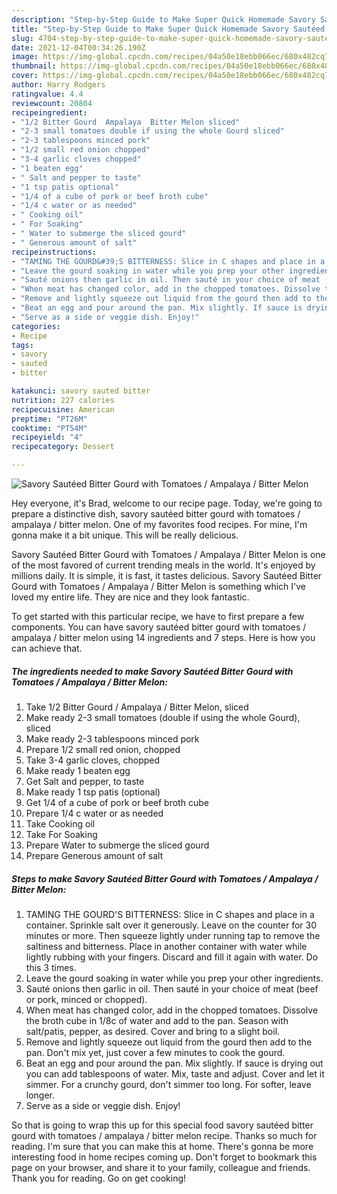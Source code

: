 ```yaml
---
description: "Step-by-Step Guide to Make Super Quick Homemade Savory Sautéed Bitter Gourd with Tomatoes / Ampalaya / Bitter Melon"
title: "Step-by-Step Guide to Make Super Quick Homemade Savory Sautéed Bitter Gourd with Tomatoes / Ampalaya / Bitter Melon"
slug: 4704-step-by-step-guide-to-make-super-quick-homemade-savory-sauteed-bitter-gourd-with-tomatoes-ampalaya-bitter-melon
date: 2021-12-04T00:34:26.190Z
image: https://img-global.cpcdn.com/recipes/04a50e18ebb066ec/680x482cq70/savory-sauteed-bitter-gourd-with-tomatoes-ampalaya-bitter-melon-recipe-main-photo.jpg
thumbnail: https://img-global.cpcdn.com/recipes/04a50e18ebb066ec/680x482cq70/savory-sauteed-bitter-gourd-with-tomatoes-ampalaya-bitter-melon-recipe-main-photo.jpg
cover: https://img-global.cpcdn.com/recipes/04a50e18ebb066ec/680x482cq70/savory-sauteed-bitter-gourd-with-tomatoes-ampalaya-bitter-melon-recipe-main-photo.jpg
author: Harry Rodgers
ratingvalue: 4.4
reviewcount: 20804
recipeingredient:
- "1/2 Bitter Gourd  Ampalaya  Bitter Melon sliced"
- "2-3 small tomatoes double if using the whole Gourd sliced"
- "2-3 tablespoons minced pork"
- "1/2 small red onion chopped"
- "3-4 garlic cloves chopped"
- "1 beaten egg"
- " Salt and pepper to taste"
- "1 tsp patis optional"
- "1/4 of a cube of pork or beef broth cube"
- "1/4 c water or as needed"
- " Cooking oil"
- " For Soaking"
- " Water to submerge the sliced gourd"
- " Generous amount of salt"
recipeinstructions:
- "TAMING THE GOURD&#39;S BITTERNESS: Slice in C shapes and place in a container. Sprinkle salt over it generously. Leave on the counter for 30 minutes or more. Then squeeze lightly under running tap to remove the saltiness and bitterness. Place in another container with water while lightly rubbing with your fingers. Discard and fill it again with water. Do this 3 times."
- "Leave the gourd soaking in water while you prep your other ingredients."
- "Sauté onions then garlic in oil. Then sauté in your choice of meat (beef or pork, minced or chopped)."
- "When meat has changed color, add in the chopped tomatoes. Dissolve the broth cube in 1/8c of water and add to the pan. Season with salt/patis, pepper, as desired. Cover and bring to a slight boil."
- "Remove and lightly squeeze out liquid from the gourd then add to the pan. Don&#39;t mix yet, just cover a few minutes to cook the gourd."
- "Beat an egg and pour around the pan. Mix slightly. If sauce is drying out you can add tablespoons of water. Mix, taste and adjust. Cover and let it simmer. For a crunchy gourd, don&#39;t simmer too long. For softer, leave longer."
- "Serve as a side or veggie dish. Enjoy!"
categories:
- Recipe
tags:
- savory
- sauted
- bitter

katakunci: savory sauted bitter 
nutrition: 227 calories
recipecuisine: American
preptime: "PT26M"
cooktime: "PT54M"
recipeyield: "4"
recipecategory: Dessert

---
```



![Savory Sautéed Bitter Gourd with Tomatoes / Ampalaya / Bitter Melon](https://img-global.cpcdn.com/recipes/04a50e18ebb066ec/680x482cq70/savory-sauteed-bitter-gourd-with-tomatoes-ampalaya-bitter-melon-recipe-main-photo.jpg)

Hey everyone, it's Brad, welcome to our recipe page. Today, we're going to prepare a distinctive dish, savory sautéed bitter gourd with tomatoes / ampalaya / bitter melon. One of my favorites food recipes. For mine, I'm gonna make it a bit unique. This will be really delicious.

Savory Sautéed Bitter Gourd with Tomatoes / Ampalaya / Bitter Melon is one of the most favored of current trending meals in the world. It's enjoyed by millions daily. It is simple, it is fast, it tastes delicious. Savory Sautéed Bitter Gourd with Tomatoes / Ampalaya / Bitter Melon is something which I've loved my entire life. They are nice and they look fantastic.




To get started with this particular recipe, we have to first prepare a few components. You can have savory sautéed bitter gourd with tomatoes / ampalaya / bitter melon using 14 ingredients and 7 steps. Here is how you can achieve that.

<!--inarticleads1-->

##### The ingredients needed to make Savory Sautéed Bitter Gourd with Tomatoes / Ampalaya / Bitter Melon:

1. Take 1/2 Bitter Gourd / Ampalaya / Bitter Melon, sliced
1. Make ready 2-3 small tomatoes (double if using the whole Gourd), sliced
1. Make ready 2-3 tablespoons minced pork
1. Prepare 1/2 small red onion, chopped
1. Take 3-4 garlic cloves, chopped
1. Make ready 1 beaten egg
1. Get  Salt and pepper, to taste
1. Make ready 1 tsp patis (optional)
1. Get 1/4 of a cube of pork or beef broth cube
1. Prepare 1/4 c water or as needed
1. Take  Cooking oil
1. Take  For Soaking
1. Prepare  Water to submerge the sliced gourd
1. Prepare  Generous amount of salt




<!--inarticleads2-->

##### Steps to make Savory Sautéed Bitter Gourd with Tomatoes / Ampalaya / Bitter Melon:

1. TAMING THE GOURD&#39;S BITTERNESS: Slice in C shapes and place in a container. Sprinkle salt over it generously. Leave on the counter for 30 minutes or more. Then squeeze lightly under running tap to remove the saltiness and bitterness. Place in another container with water while lightly rubbing with your fingers. Discard and fill it again with water. Do this 3 times.
1. Leave the gourd soaking in water while you prep your other ingredients.
1. Sauté onions then garlic in oil. Then sauté in your choice of meat (beef or pork, minced or chopped).
1. When meat has changed color, add in the chopped tomatoes. Dissolve the broth cube in 1/8c of water and add to the pan. Season with salt/patis, pepper, as desired. Cover and bring to a slight boil.
1. Remove and lightly squeeze out liquid from the gourd then add to the pan. Don&#39;t mix yet, just cover a few minutes to cook the gourd.
1. Beat an egg and pour around the pan. Mix slightly. If sauce is drying out you can add tablespoons of water. Mix, taste and adjust. Cover and let it simmer. For a crunchy gourd, don&#39;t simmer too long. For softer, leave longer.
1. Serve as a side or veggie dish. Enjoy!




So that is going to wrap this up for this special food savory sautéed bitter gourd with tomatoes / ampalaya / bitter melon recipe. Thanks so much for reading. I'm sure that you can make this at home. There's gonna be more interesting food in home recipes coming up. Don't forget to bookmark this page on your browser, and share it to your family, colleague and friends. Thank you for reading. Go on get cooking!
